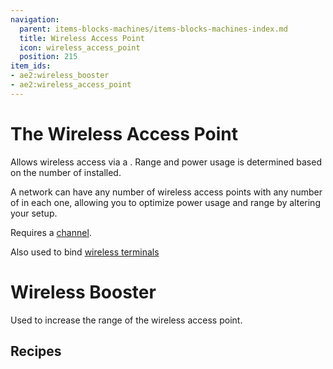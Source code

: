 ```yaml
---
navigation:
  parent: items-blocks-machines/items-blocks-machines-index.md
  title: Wireless Access Point
  icon: wireless_access_point
  position: 215
item_ids:
- ae2:wireless_booster
- ae2:wireless_access_point
---
```


# The Wireless Access Point

<BlockImage id="wireless_access_point" p:state="has_channel" scale="8" />

Allows wireless access via a <ItemLink id="wireless_terminal" />.
Range and power usage is determined based on the number of <ItemLink id="wireless_booster" /> installed.

A network can have any number of wireless access points with any number
of <ItemLink id="wireless_booster" /> in each one, allowing you to optimize power usage
and range by altering your setup.

Requires a [channel](../ae2-mechanics/channels.md).

Also used to bind [wireless terminals](wireless_terminals.md)

# Wireless Booster

<ItemImage id="wireless_booster" scale="2" />

Used to increase the range of the wireless access point.

## Recipes

<RecipeFor id="wireless_access_point" />

<RecipeFor id="wireless_booster" />
